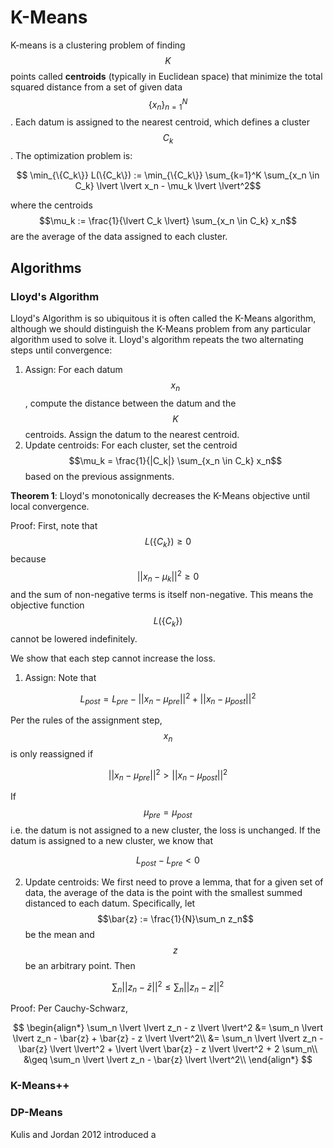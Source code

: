 # K-Means

K-means is a clustering problem of finding $$K$$ points called __centroids__ (typically in Euclidean space)
that minimize the total squared distance from a set of given data $$\{x_n \}_{n=1}^N$$. Each
datum is assigned to the nearest centroid, which defines a cluster $$C_k$$. The optimization problem is:

$$ \min_{\{C_k\}} L(\{C_k\}) := \min_{\{C_k\}}  \sum_{k=1}^K \sum_{x_n \in C_k} \lvert \lvert x_n - \mu_k \lvert \lvert^2$$

where the centroids $$\mu_k := \frac{1}{\lvert C_k \lvert} \sum_{x_n \in C_k} x_n$$ are the average of the data
assigned to each cluster.

## Algorithms

### Lloyd's Algorithm

Lloyd's Algorithm is so ubiquitous it is often called the K-Means algorithm, although
we should distinguish the K-Means problem from any particular algorithm used to solve it.
Lloyd's algorithm repeats the two alternating steps until convergence:

1. Assign: For each datum $$x_n$$, compute the distance between the datum and the $$K$$ centroids. Assign
  the datum to the nearest centroid.
2. Update centroids: For each cluster, set the centroid $$\mu_k = \frac{1}{|C_k|} \sum_{x_n \in C_k} x_n$$
  based on the previous assignments.

__Theorem 1__: Lloyd's monotonically decreases the K-Means objective until local convergence.

Proof: First, note that $$L(\{C_k\}) \geq 0$$ because $$\lvert \lvert x_n - \mu_k \lvert \lvert^2 \geq 0$$
and the sum of non-negative terms is itself non-negative. This means the objective function $$L(\{C_k\})$$
cannot be lowered indefinitely.

We show that each step cannot increase the loss. 

1. Assign: Note that

$$L_{post} = L_{pre} - \lvert \lvert x_n - \mu_{pre} \lvert \lvert^2 + \lvert \lvert x_n - \mu_{post} \lvert \lvert^2$$

Per the rules of the assignment step, $$x_n$$ is only reassigned if

$$\lvert \lvert x_n - \mu_{pre} \lvert \lvert^2 > \lvert \lvert x_n - \mu_{post} \lvert \lvert^2$$

If $$\mu_{pre} = \mu_{post}$$ i.e. the datum is not assigned to a new cluster, the loss is unchanged.
If the datum is assigned to a new cluster, we know that 

$$L_{post} - L_{pre} < 0$$

2. Update centroids: We first need to prove a lemma, that for a given set of data, the average
  of the data is the point with the smallest summed distanced to each datum. Specifically, let 
  $$\bar{z} := \frac{1}{N}\sum_n z_n$$ be the mean and $$z$$ be an arbitrary point. Then

  $$\sum_n \lvert \lvert z_n - \bar{z} \lvert \lvert^2 \leq \sum_n \lvert \lvert z_n - z \lvert \lvert^2$$

Proof: Per Cauchy-Schwarz,

$$ \begin{align*}
\sum_n \lvert \lvert z_n - z \lvert \lvert^2
&= \sum_n \lvert \lvert z_n - \bar{z} + \bar{z} - z \lvert \lvert^2\\
&= \sum_n \lvert \lvert z_n - \bar{z} \lvert \lvert^2 + \lvert \lvert \bar{z} - z \lvert \lvert^2 + 2 \sum_n\\
&\geq \sum_n \lvert \lvert z_n - \bar{z} \lvert \lvert^2\\
\end{align*}
$$

### K-Means++


### DP-Means

Kulis and Jordan 2012 introduced a 